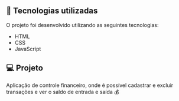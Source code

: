 
## 🚀 Tecnologias utilizadas

O projeto foi desenvolvido utilizando as seguintes tecnologias:

- HTML
- CSS
- JavaScript


## 💻 Projeto

Aplicação de controle financeiro, onde é possível cadastrar e excluir transações e ver o saldo de entrada e saída 💰




